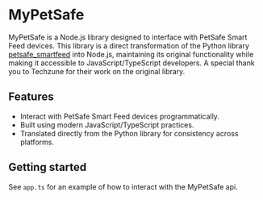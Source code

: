 # MyPetSafe

MyPetSafe is a Node.js library designed to interface with PetSafe Smart Feed devices. This library is a direct transformation of the Python library [petsafe_smartfeed](https://github.com/Techzune/petsafe_smartfeed) into Node.js, maintaining its original functionality while making it accessible to JavaScript/TypeScript developers.
A special thank you to Techzune for their work on the original library.

## Features

- Interact with PetSafe Smart Feed devices programmatically.
- Built using modern JavaScript/TypeScript practices.
- Translated directly from the Python library for consistency across platforms.

## Getting started
See `app.ts` for an example of how to interact with the MyPetSafe api.
